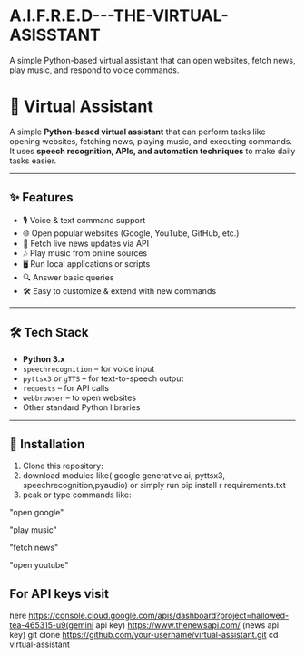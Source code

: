# A.l.F.R.E.D---THE-VIRTUAL-ASISSTANT
A simple Python-based virtual assistant that can open websites, fetch news, play music, and respond to voice commands.
# 🤖 Virtual Assistant

A simple **Python-based virtual assistant** that can perform tasks like opening websites, fetching news, playing music, and executing commands.  
It uses **speech recognition, APIs, and automation techniques** to make daily tasks easier.

---

## ✨ Features
- 🎙️ Voice & text command support  
- 🌐 Open popular websites (Google, YouTube, GitHub, etc.)  
- 📰 Fetch live news updates via API  
- 🎶 Play music from online sources  
- 🖥️ Run local applications or scripts  
- 🔍 Answer basic queries  
- 🛠️ Easy to customize & extend with new commands  

---

## 🛠️ Tech Stack
- **Python 3.x**  
- `speechrecognition` – for voice input  
- `pyttsx3` or `gTTS` – for text-to-speech output  
- `requests` – for API calls  
- `webbrowser` – to open websites  
- Other standard Python libraries  

---

## 🚀 Installation

1. Clone this repository:
2. download modules like( google generative ai, pyttsx3, speechrecognition,pyaudio) or simply run pip install r requirements.txt
3. peak or type commands like:

"open google"

"play music"

"fetch news"

"open youtube"


## For API  keys visit
here
https://console.cloud.google.com/apis/dashboard?project=hallowed-tea-465315-u9(gemini api key)
https://www.thenewsapi.com/ (news api key)
   git clone https://github.com/your-username/virtual-assistant.git
   cd virtual-assistant
